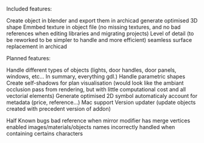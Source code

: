 Included features:

Create object in blender and export them in archicad
generate optimised 3D shape
Emmbed texture in object file (no missing textures, and no bad references when editing libraries and migrating projects)
Level of detail (to be reworked to be simpler to handle and more efficient)
seamless surface replacement in archicad


Planned features:

Handle different types of objects (lights, door handles, door panels, windows, etc...   In summary, everything gdl.)
Handle parametric shapes
Create self-shadows for plan visualisation (would look like the ambiant occlusion pass from rendering, but with little computational cost and all vectorial elements)
Generate optimised 2D symbol automaticaly
account for metadata (price, reference...)
Mac support
Version updater (update objects created with precedent version of addon)


Half Known bugs
bad reference when mirror modifier has merge vertices enabled
images/materials/objects names incorrectly handled when containing certains characters

